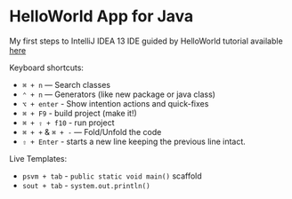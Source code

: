 # HelloWorld App for Java

My first steps to IntelliJ IDEA 13 IDE guided by HelloWorld tutorial available [here](http://www.jetbrains.com/idea/webhelp/creating-and-running-your-first-java-application.html)

Keyboard shortcuts:

* `⌘ + n` — Search classes
* `⌃ + n` — Generators (like new package or java class)
* `⌥ + enter` - Show intention actions and quick-fixes
* `⌘ + F9` - build project (make it!)
* `⌘ + ⇧ + f10` - run  project
* `⌘ + +` & `⌘ + -` — Fold/Unfold the code
* `⇧ + Enter` - starts a new line keeping the previous line intact.

Live Templates:
* `psvm + tab` - `public static void main()` scaffold
* `sout + tab` - `system.out.println()`


